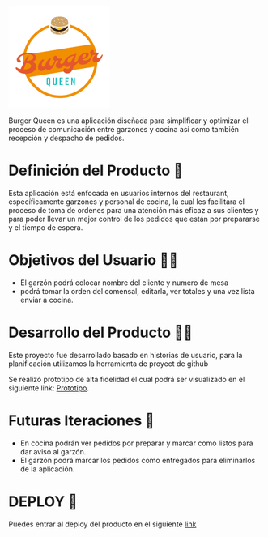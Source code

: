 ![logo](./src/imagenes/logo.png)

Burger Queen es una aplicación diseñada para simplificar y optimizar el proceso de comunicación entre garzones y cocina así como también recepción y despacho de pedidos.

# Definición del Producto 🍔

Esta aplicación está enfocada en usuarios internos del restaurant, específicamente garzones y personal de cocina, la cual les facilitara el proceso de toma de ordenes para una atención más eficaz a sus clientes y para poder llevar un mejor control de los pedidos que están por prepararse y el tiempo de espera.

# Objetivos del Usuario 🙋🏼

- El garzón podrá colocar nombre del cliente y numero de mesa
- podrá tomar la orden del comensal, editarla, ver totales y una vez lista enviar a cocina.


# Desarrollo del Producto 👩‍💻

Este proyecto fue desarrollado basado en historias de usuario, para la planificación utilizamos la herramienta de proyect de github

Se realizó prototipo de alta fidelidad el cual podrá ser visualizado en el siguiente link: [Prototipo](https://barbara230946.invisionapp.com/overview/Burger-Queen-ck72ll1tj03wp01b9xcezh80a/screens?v=a%2FNSeGhdPDzSuDOv7hSrHA%3D%3D&linkshare=urlcopied).

# Futuras Iteraciones  🚧 
- En cocina podrán ver pedidos por preparar y marcar como listos para dar aviso al garzón.
- El garzón podrá marcar los pedidos como entregados para eliminarlos de la aplicación.

# DEPLOY 🚀

Puedes entrar al deploy del producto en el siguiente [link](https://burger-queen-f6c33.firebaseapp.com/)
